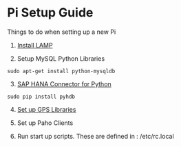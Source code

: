 # Pi Setup Guide
Things to do when setting up a new Pi

1. [Install LAMP](https://github.com/mastram/Raspberry-Pi/blob/master/Documents/Install_LAMP.md)

2. Setup MySQL Python Libraries

`sudo apt-get install python-mysqldb`

3. [SAP HANA Connector for Python](https://github.com/SAP/PyHDB)

`sudo pip install pyhdb`

4. [Set up GPS Libraries](https://github.com/mastram/Raspberry-Pi/blob/master/Documents/GPS-Setup.md)

5. Set up Paho Clients

6. Run start up scripts. These are defined in : /etc/rc.local
